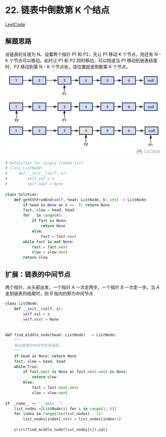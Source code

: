 # 22. 链表中倒数第 K 个结点

[LeetCode](https://leetcode-cn.com/problems/lian-biao-zhong-dao-shu-di-kge-jie-dian-lcof/)

## 解题思路

设链表的长度为 N。设置两个指针 P1 和 P2，先让 P1 移动 K 个节点，则还有 N - K 个节点可以移动。此时让 P1 和 P2 同时移动，可以知道当 P1 移动到链表结尾时，P2 移动到第 N - K 个节点处，该位置就是倒数第 K 个节点。

![示意图](../pics/6b504f1f-bf76-4aab-a146-a9c7a58c2029.png)

```python
# Definition for singly-linked list.
# class ListNode:
#     def __init__(self, x):
#         self.val = x
#         self.next = None

class Solution:
    def getKthFromEnd(self, head: ListNode, k: int) -> ListNode:
        if head is None or k ==  0: return None
        fast, slow = head, head
        for _ in range(k):
            if fast is None:
                return None
            else:
                fast = fast.next
        while fast is not None:
            fast = fast.next
            slow = slow.next
        return slow
```

## 扩展：链表的中间节点

两个指针，从头部出发，一个指针 $A$ 一次走两步，一个指针 $B$ 一次走一步。当 $A$ 走到链表的结尾时，则 $B$ 指向的即为中间节点

```python
class ListNode:
    def __init__(self, x):
        self.val = x
        self.next = None


def find_middle_node(head: ListNode)  -> ListNode:
    """
    找出链表的中间节点并返回
    """
    if head is None: return None
    fast, slow = head, head
    while True:
        if fast.next is None or fast.next.next is None:
            return slow
        else:
            fast = fast.next.next
            slow = slow.next

if __name__ == "__main__":
    list_nodes =[ListNode(i) for i in range(1, 8)]
    for index in range(len(list_nodes) - 1):
        list_nodes[index].next = list_nodes[index+1]

    print(find_middle_node(list_nodes[0]).val)

```
